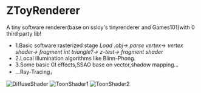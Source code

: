 # ZToyRenderer
A tiny software renderer(base on ssloy's tinyrenderer and Games101)with 0 third party lib!

* 1.Basic software rasterized stage
    *Load .obj-> parse vertex-> vertex shader-> fragment int triangle?-> z-test-> fragment shader*
* 2.Local illumination algorithms like Blinn-Phong.
* 3.Some basic GI effects,SSAO base on vector,shadow mapping...
* ...Ray-Tracing，


![DiffuseShader](https://user-images.githubusercontent.com/24364377/161060247-41d4c0af-8f62-44fb-a926-ebf4c366fde7.png "DiffuseShader")
![ToonShader1](https://user-images.githubusercontent.com/24364377/161060344-5a5e9c58-ff34-4a66-ae33-f430b48ff090.png "ToonShader1")
![ToonShader2](https://user-images.githubusercontent.com/24364377/161060393-f454e0cd-ce39-4f85-9496-920bf9995466.png "ToonShader2")

